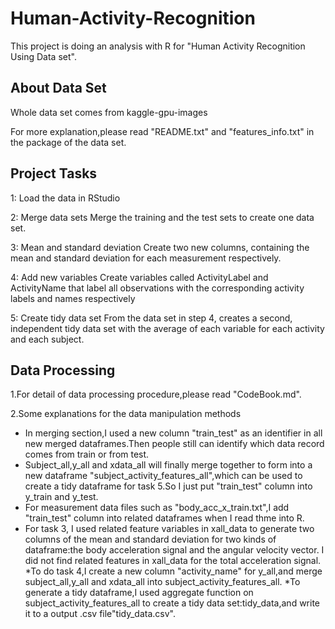 # Human-Activity-Recognition

This project is doing an analysis with R for "Human Activity Recognition Using Data set".

## About Data Set
Whole data set comes from kaggle-gpu-images

For more explanation,please read "README.txt" and "features_info.txt" in the package of the data set.

## Project Tasks
1: Load the data in RStudio

2: Merge data sets
Merge the training and the test sets to create one data set.

3: Mean and standard deviation
Create two new columns, containing the mean and standard deviation for each measurement respectively.

4: Add new variables
Create variables called ActivityLabel and ActivityName that label all observations with the corresponding activity labels and names respectively

5: Create tidy data set
From the data set in step 4, creates a second, independent tidy data set with the average of each variable for each activity and each subject. 

## Data Processing
1.For detail of data processing procedure,please read "CodeBook.md".

2.Some explanations for the data manipulation methods
* In merging section,I used a new column "train_test" as an identifier in all new merged dataframes.Then people still can identify which data record comes from train or from test.
* Subject_all,y_all and xdata_all will finally merge together to form into a new dataframe "subject_activity_features_all",which can be used to create a tidy dataframe for task 5.So I just put "train_test" column into y_train and y_test.
* For measurement data files such as "body_acc_x_train.txt",I add "train_test" column into related dataframes when I read thme into R.
* For task 3, I used related feature variables in xall_data to generate two columns of the mean and standard deviation for two kinds of dataframe:the body acceleration signal and the angular velocity vector. I did not find related features in xall_data for the total acceleration signal.
*To do task 4,I create a new column "activity_name" for y_all,and merge subject_all,y_all and xdata_all into subject_activity_features_all.
*To generate a tidy dataframe,I used aggregate function on subject_activity_features_all to create a tidy data set:tidy_data,and write it to a output .csv file"tidy_data.csv".




